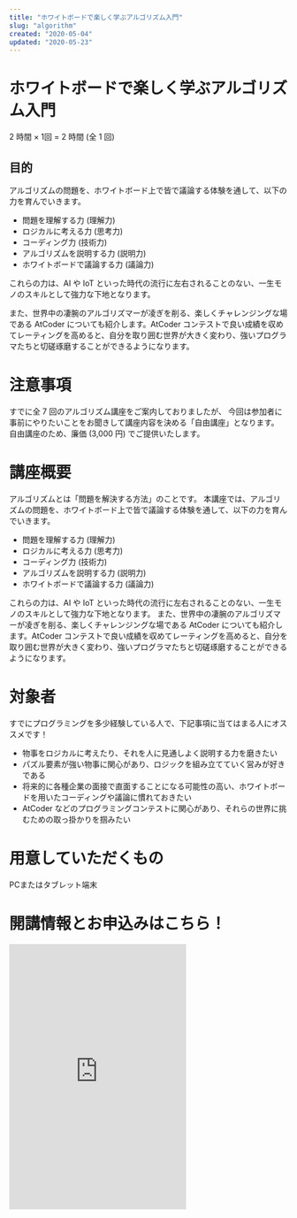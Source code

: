 ```yaml
---
title: "ホワイトボードで楽しく学ぶアルゴリズム入門"
slug: "algorithm"
created: "2020-05-04"
updated: "2020-05-23"
---
```

# ホワイトボードで楽しく学ぶアルゴリズム入門 

2 時間 ×  1回 = 2 時間 (全 1 回)

## 目的
アルゴリズムの問題を、ホワイトボード上で皆で議論する体験を通して、以下の力を育んでいきます。

- 問題を理解する力 (理解力)  
- ロジカルに考える力 (思考力)  
- コーディング力 (技術力)  
- アルゴリズムを説明する力 (説明力)  
- ホワイトボードで議論する力 (議論力)  

これらの力は、AI や IoT といった時代の流行に左右されることのない、一生モノのスキルとして強力な下地となります。

また、世界中の凄腕のアルゴリズマーが凌ぎを削る、楽しくチャレンジングな場である AtCoder についても紹介します。AtCoder コンテストで良い成績を収めてレーティングを高めると、自分を取り囲む世界が大きく変わり、強いプログラマたちと切磋琢磨することができるようになります。

# 注意事項
すでに全 7 回のアルゴリズム講座をご案内しておりましたが、
今回は参加者に事前にやりたいことをお聞きして講座内容を決める「自由講座」となります。
自由講座のため、廉価 (3,000 円) でご提供いたします。

# 講座概要
アルゴリズムとは「問題を解決する方法」のことです。
本講座では、アルゴリズムの問題を、ホワイトボード上で皆で議論する体験を通して、以下の力を育んでいきます。
 - 問題を理解する力 (理解力)
 - ロジカルに考える力 (思考力)
 - コーディング力 (技術力)
 - アルゴリズムを説明する力 (説明力)
 - ホワイトボードで議論する力 (議論力)
  
これらの力は、AI や IoT といった時代の流行に左右されることのない、一生モノのスキルとして強力な下地となります。
また、世界中の凄腕のアルゴリズマーが凌ぎを削る、楽しくチャレンジングな場である AtCoder についても紹介します。AtCoder コンテストで良い成績を収めてレーティングを高めると、自分を取り囲む世界が大きく変わり、強いプログラマたちと切磋琢磨することができるようになります。

# 対象者
すでにプログラミングを多少経験している人で、下記事項に当てはまる人にオススメです！
 - 物事をロジカルに考えたり、それを人に見通しよく説明する力を磨きたい
 - パズル要素が強い物事に関心があり、ロジックを組み立てていく営みが好きである
 - 将来的に各種企業の面接で直面することになる可能性の高い、ホワイトボードを用いたコーディングや議論に慣れておきたい
 - AtCoder などのプログラミングコンテストに関心があり、それらの世界に挑むための取っ掛かりを掴みたい

# 用意していただくもの
PCまたはタブレット端末

# 開講情報とお申込みはこちら！
<iframe frameborder="0" height="480" width="320" src="https://purchase.samepro.jp/items/29412459/widget/large" ></iframe> 
